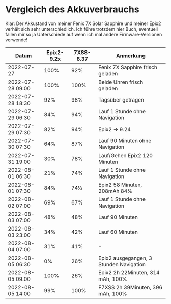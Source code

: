 Vergleich des Akkuverbrauchs
============================

Klar: Der Akkustand von meiner Fenix 7X Solar Sapphire und meiner Epix2
verhält sich sehr unterschiedlich. Ich führe trotzdem hier Buch, eventuell
fallen mir so ja Unterschiede auf wenn ich mal andere Firmware-Versionen
verwende!

|Datum           |Epix2-9.2x|7XSS-8.37|Anmerkung                              |
|----------------|----------|---------|---------------------------------------|
|2022-07-27      |100%      | 92%     |Fenix 7X Sapphire frisch geladen       |
|2022-07-28 09:00|100%      |100%     |Beide Uhren frisch geladen             |
|2022-07-28 18:30| 92%      | 98%     |Tagsüber getragen                      |
|2022-07-29 06:30| 84%      | 94%     |Lauf 1 Stunde ohne Navigation          |
|2022-07-29 07:30| 82%      | 94%     |Epix2 -> 9.24                          |
|2022-07-30 07:30| 64%      | 87%     |Lauf 90 Minuten ohne Navigation        |
|2022-07-31 19:00| 30%      | 78%     |Lauf/Gehen Epix2 120 Minuten           |
|2022-08-01 06:30| 21%      | 74%     |Lauf 1 Stunde ohne Navigation          |
|2022-08-01 07:30| 84%      | 74½     |Epix2 58 Minuten, 208mAh 84%           |
|2022-08-02 07:00| 69%      | 67%     |Lauf 1 Stunde ohne Navigation          |
|2022-08-03 07:00| 48%      | 48%     |Lauf 90 Minuten                        |
|2022-08-03 23:00| 34%      | 42%     |Lauf 60 Minuten                        |
|2022-08-04 07:00| 31%      | 41%     |-                                      |
|2022-08-05 06:30|  0%      | 26%     |Epix2 ausgegangen, 3 Stunden Navigation|
|2022-08-05 09:00|100%      | 26%     |Epix2 2h 22Minuten, 314 mAh, 100%      |
|2022-08-05 14:00| 99%      |100%     |F7XSS 2h 39Minuten, 396 mAh, 100%      |

